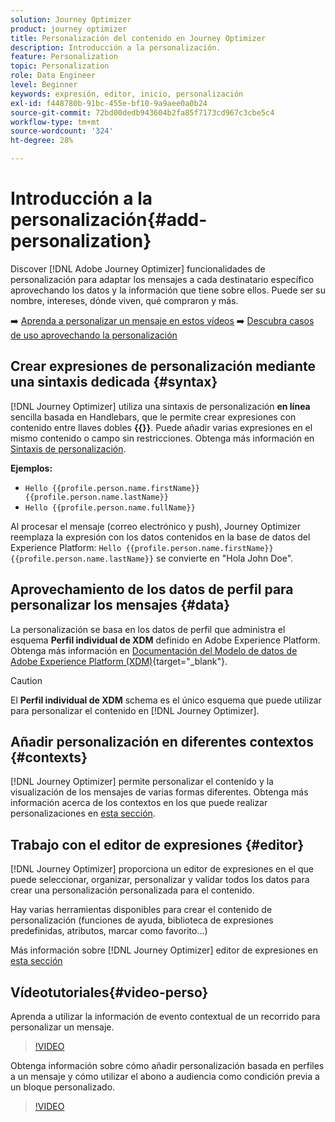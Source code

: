 ```yaml
---
solution: Journey Optimizer
product: journey optimizer
title: Personalización del contenido en Journey Optimizer
description: Introducción a la personalización.
feature: Personalization
topic: Personalization
role: Data Engineer
level: Beginner
keywords: expresión, editor, inicio, personalización
exl-id: f448780b-91bc-455e-bf10-9a9aee0a0b24
source-git-commit: 72bd00dedb943604b2fa85f7173cd967c3cbe5c4
workflow-type: tm+mt
source-wordcount: '324'
ht-degree: 28%

---
```


# Introducción a la personalización{#add-personalization}

Discover [!DNL Adobe Journey Optimizer] funcionalidades de personalización para adaptar los mensajes a cada destinatario específico aprovechando los datos y la información que tiene sobre ellos. Puede ser su nombre, intereses, dónde viven, qué compraron y más.

➡️ [Aprenda a personalizar un mensaje en estos vídeos](#video-perso)
➡️ [Descubra casos de uso aprovechando la personalización](personalization-use-case.md)

## Crear expresiones de personalización mediante una sintaxis dedicada {#syntax}

[!DNL Journey Optimizer] utiliza una sintaxis de personalización **en línea** sencilla basada en Handlebars, que le permite crear expresiones con contenido entre llaves dobles **{{}}**. Puede añadir varias expresiones en el mismo contenido o campo sin restricciones. Obtenga más información en [Sintaxis de personalización](personalization-syntax.md).

**Ejemplos:**

* `Hello {{profile.person.name.firstName}} {{profile.person.name.lastName}}`
* `Hello {{profile.person.name.fullName}}`

Al procesar el mensaje (correo electrónico y push), Journey Optimizer reemplaza la expresión con los datos contenidos en la base de datos del Experience Platform:  `Hello {{profile.person.name.firstName}} {{profile.person.name.lastName}}` se convierte en &quot;Hola John Doe&quot;.

## Aprovechamiento de los datos de perfil para personalizar los mensajes {#data}

La personalización se basa en los datos de perfil que administra el esquema **Perfil individual de XDM** definido en Adobe Experience Platform. Obtenga más información en [Documentación del Modelo de datos de Adobe Experience Platform (XDM)](https://experienceleague.adobe.com/docs/experience-platform/xdm/home.html?lang=es){target="_blank"}.

>[!CAUTION]
>El **Perfil individual de XDM** schema es el único esquema que puede utilizar para personalizar el contenido en [!DNL Journey Optimizer].

## Añadir personalización en diferentes contextos {#contexts}

[!DNL Journey Optimizer] permite personalizar el contenido y la visualización de los mensajes de varias formas diferentes. Obtenga más información acerca de los contextos en los que puede realizar personalizaciones en [esta sección](personalization-contexts.md).

## Trabajo con el editor de expresiones {#editor}

[!DNL Journey Optimizer] proporciona un editor de expresiones en el que puede seleccionar, organizar, personalizar y validar todos los datos para crear una personalización personalizada para el contenido.

Hay varias herramientas disponibles para crear el contenido de personalización (funciones de ayuda, biblioteca de expresiones predefinidas, atributos, marcar como favorito...)

Más información sobre [!DNL Journey Optimizer] editor de expresiones en [esta sección](personalization-build-expressions.md)

## Vídeotutoriales{#video-perso}

Aprenda a utilizar la información de evento contextual de un recorrido para personalizar un mensaje.

>[!VIDEO](https://video.tv.adobe.com/v/334165?quality=12)

Obtenga información sobre cómo añadir personalización basada en perfiles a un mensaje y cómo utilizar el abono a audiencia como condición previa a un bloque personalizado.

>[!VIDEO](https://video.tv.adobe.com/v/334078?quality=12)
